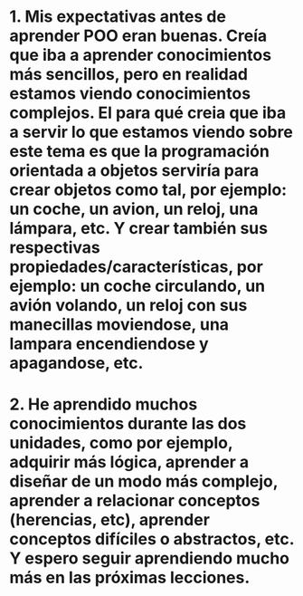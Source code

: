 # 1. Mis expectativas antes de aprender POO eran buenas. Creía que iba a aprender conocimientos más sencillos, pero en realidad estamos viendo conocimientos complejos. El para qué creia que iba a servir lo que estamos viendo sobre este tema es que la programación orientada a objetos serviría para crear objetos como tal, por ejemplo: un coche, un avion, un reloj, una lámpara, etc. Y crear también sus respectivas propiedades/características, por ejemplo: un coche circulando, un avión volando, un reloj con sus manecillas moviendose, una lampara encendiendose y apagandose, etc. 

# 2. He aprendido muchos conocimientos durante las dos unidades, como por ejemplo, adquirir más lógica, aprender a diseñar de un modo más complejo, aprender a relacionar conceptos (herencias, etc), aprender conceptos difíciles o abstractos, etc. Y espero seguir aprendiendo mucho más en las próximas lecciones.
